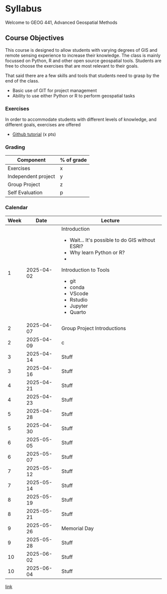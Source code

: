 # Syllabus
Welcome to GEOG 441, Advanced Geospatial Methods

## Course Objectives
This course is designed to allow students with varying degrees of GIS and remote sensing experience to increase their knowledge.  The class is mainly focussed on Python, R and other open source geospatial tools.  Students are free to choose the exercises that are most relevant to their goals.

That said there are a few skills and tools that students need to grasp by the end of the class.
+ Basic use of GIT for project management
+ Ability to use either Python or R to perform geospatial tasks

### Exercises
In order to accommodate students with different levels of knowledge, and different goals, exercises are offered 

+ [Github tutorial](https://rogerdudler.github.io/git-guide/) (x pts)


### Grading

| Component | % of grade  |
|-----------|-------------|
| Exercises |           x |
| Independent project | y |
| Group Project       | z |
| Self Evaluation     | p |

### Calendar

| Week | Date | Lecture |
|----|------------|------------------------------------------|
|  1 | 2025-04-02 | Introduction <ul><li>Wait... It's possible to do GIS without ESRI?</li><li>Why learn Python or R?</li><li></li></ul> Introduction to Tools<ul><li> git</li><li>conda</li><li>VScode</li><li>Rstudio</li><li>Jupyter</li><li>Quarto|
|  2 | 2025-04-07 | Group Project Introductions |
|  2 | 2025-04-09 | c|
|  3 | 2025-04-14 | Stuff|
|  3 | 2025-04-16 | Stuff|
|  4 | 2025-04-21 | Stuff|
|  4 | 2025-04-23 | Stuff|
|  5 | 2025-04-28 | Stuff|
|  5 | 2025-04-30 | Stuff|
|  6 | 2025-05-05 | Stuff|
|  6 | 2025-05-07 | Stuff|
|  7 | 2025-05-12 | Stuff|
|  7 | 2025-05-14 | Stuff|
|  8 | 2025-05-19 | Stuff|
|  8 | 2025-05-21 | Stuff|
|  9 | 2025-05-26 | Memorial Day |
|  9 | 2025-05-28 | Stuff|
| 10 | 2025-06-02 | Stuff|
| 10 | 2025-06-04 | Stuff|



[link   ](https://kulpojke.github.io/geog441/docs/slides.html)